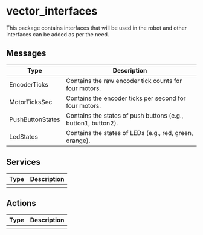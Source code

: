 # vector_interfaces

This package contains interfaces that will be used in the robot and other interfaces can be added as per the need.

## Messages

| Type           | Description                                                       |
| -------------- | ----------------------------------------------------------------- |
| EncoderTicks   | Contains the raw encoder tick counts for four motors.             |
| MotorTicksSec  | Contains the encoder ticks per second for four motors.            |
| PushButtonStates | Contains the states of push buttons (e.g., button1, button2).    |
| LedStates      | Contains the states of LEDs (e.g., red, green, orange).           |

## Services

| Type | Description |
| --- | --- |
|  |  |

## Actions

| Type | Description |
| --- | --- |
|  |  |
